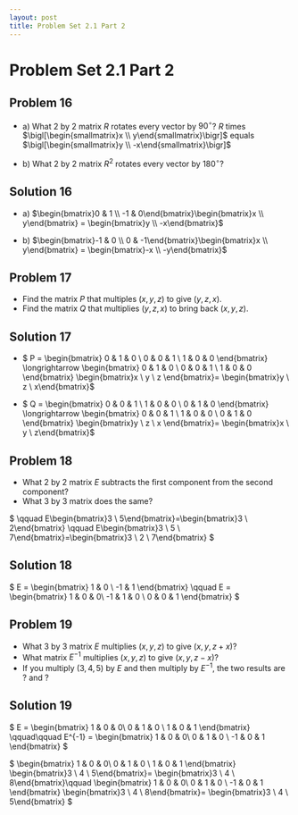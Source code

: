 ```yaml
---
layout: post
title: Problem Set 2.1 Part 2
---
```


# Problem Set 2.1 Part 2

## Problem 16
- a) What 2 by 2 matrix $R$ rotates every vector by $90^\circ$? $R$ times
$\bigl[\begin{smallmatrix}x \\ y\end{smallmatrix}\bigr]$ equals
$\bigl[\begin{smallmatrix}y \\ -x\end{smallmatrix}\bigr]$

- b) What 2 by 2 matrix $R^2$ rotates every vector by $180^\circ$?

## Solution 16
- a) $\begin{bmatrix}0 & 1 \\ -1 & 0\end{bmatrix}\begin{bmatrix}x \\
    y\end{bmatrix} = \begin{bmatrix}y \\ -x\end{bmatrix}$

- b) $\begin{bmatrix}-1 & 0 \\ 0 & -1\end{bmatrix}\begin{bmatrix}x \\
    y\end{bmatrix} = \begin{bmatrix}-x \\ -y\end{bmatrix}$

## Problem 17
- Find the matrix $P$ that multiples $(x,y,z)$ to give $(y,z,x)$.
- Find the matrix $Q$ that multiplies $(y,z,x)$ to bring back $(x,y,z)$.

## Solution 17
- $
P =
\begin{bmatrix}
    0 & 1 & 0 \\
    0 & 0 & 1 \\
    1 & 0 & 0
\end{bmatrix}
\longrightarrow
\begin{bmatrix}
    0 & 1 & 0 \\
    0 & 0 & 1 \\
    1 & 0 & 0
\end{bmatrix}
\begin{bmatrix}x \\ y \\ z \end{bmatrix}=
\begin{bmatrix}y \\ z \\ x\end{bmatrix}$

- $
Q =
\begin{bmatrix}
    0 & 0 & 1 \\
    1 & 0 & 0 \\
    0 & 1 & 0
\end{bmatrix}
\longrightarrow
\begin{bmatrix}
    0 & 0 & 1 \\
    1 & 0 & 0 \\
    0 & 1 & 0
\end{bmatrix}
\begin{bmatrix}y \\ z \\ x \end{bmatrix}=
\begin{bmatrix}x \\ y \\ z\end{bmatrix}$

## Problem 18
- What 2 by 2 matrix $E$ subtracts the first component from the second component?
- What 3 by 3 matrix does the same?

$
\qquad E\begin{bmatrix}3 \\ 5\end{bmatrix}=\begin{bmatrix}3 \\ 2\end{bmatrix}
\qquad E\begin{bmatrix}3 \\ 5 \\ 7\end{bmatrix}=\begin{bmatrix}3 \\ 2 \\ 7\end{bmatrix}
$

## Solution 18
$
E = \begin{bmatrix}
    1 & 0 \\
    -1 & 1
    \end{bmatrix}
\qquad
E = \begin{bmatrix}
    1 & 0 & 0\\
    -1 & 1 & 0 \\
    0 & 0 & 1
    \end{bmatrix}
$

## Problem 19
- What 3 by 3 matrix $E$ multiplies $(x, y, z)$ to give $(x, y, z+x)$?
- What matrix $E^{-1}$ multiplies $(x, y, z)$ to give $(x,y,z-x)$?
- If you multiply $(3,4,5)$ by $E$ and then multiply by $E^{-1}$, the two results are $?$ and $?$

## Solution 19
$
E = \begin{bmatrix}
    1 & 0 & 0\\
    0 & 1 & 0 \\
    1 & 0 & 1
    \end{bmatrix}
\qquad\qquad
E^{-1} =
\begin{bmatrix}
    1 & 0 & 0\\
    0 & 1 & 0 \\
    -1 & 0 & 1
\end{bmatrix}
$

$
\begin{bmatrix}
    1 & 0 & 0\\
    0 & 1 & 0 \\
    1 & 0 & 1
\end{bmatrix}
\begin{bmatrix}3 \\ 4 \\ 5\end{bmatrix}=
\begin{bmatrix}3 \\ 4 \\ 8\end{bmatrix}\qquad
\begin{bmatrix}
    1 & 0 & 0\\
    0 & 1 & 0 \\
    -1 & 0 & 1
\end{bmatrix}
\begin{bmatrix}3 \\ 4 \\ 8\end{bmatrix}=
\begin{bmatrix}3 \\ 4 \\ 5\end{bmatrix}
$
